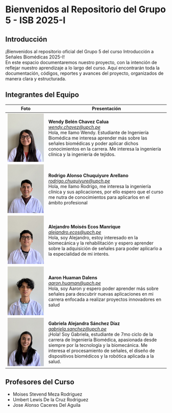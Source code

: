 # Bienvenidos al Repositorio del Grupo 5 - ISB 2025-I
## Introducción
¡Bienvenidos al repositorio oficial del Grupo 5 del curso Introducción a Señales Biomédicas 2025-I! <br>
En este espacio documentaremos nuestro proyecto, con la intención de reflejar nuestro aprendizaje a lo largo del curso. 
Aquí encontrarán toda la documentación, códigos, reportes y avances del proyecto, organizados de manera clara y estructurada.
## Integrantes del Equipo

| Foto | Presentación | 
|----------|----------|
| ![Wendy Belén Chavez Calua](Otros/Fotos_Presentacion/Wendy.jpg)   | **Wendy Belén Chavez Calua** <br> *wendy.chavez@upch.pe* <br>Hola, me llamo Wendy. Estudiante de Ingeniería Biomédica me interesa aprender más sobre las señales biomédicas y poder aplicar dichos conocimientos en la carrera. Me interesa la ingeniería clínica y la ingeniería de tejidos.   |
| ![Rodrigo Alonso Chuquiyure Arellano](Otros/Fotos_Presentacion/Rodrigo.jpg) | **Rodrigo Alonso Chuquiyure Arellano** <br>*rodrigo.chuquiyure@upch.pe* <br>Hola, me llamo Rodrigo, me interesa la ingeniería clínica y sus aplicaciones, por ello espero que el curso me nutra de conocimientos para aplicarlos en el ámbito profesional |
| ![Alejandro Moisés Ecos Manrique](Otros/Fotos_Presentacion/Alejandro.jpg)     | **Alejandro Moisés Ecos Manrique** <br>*alejandro.ecos@upch.pe* <br>Hola, soy Alejandro, estoy interesado en la biomecánica y la rehabilitación y espero aprender sobre la adquisición de señales para poder aplicarlo a la especialidad de mi interés.   |
| ![Aaron Huaman Dalens](Otros/Fotos_Presentacion/Aaron.jpg) | **Aaron Huaman Dalens** <br>*aaron.huaman@upch.pe* <br>Hola, soy Aaron y espero poder aprender más sobre señales para descubrir nuevas aplicaciones en mi carrera enfocada a realizar proyectos innovadores en salud | 
| ![Gabriela Alejandra Sánchez Díaz](Otros/Fotos_Presentacion/Gabriela.jpg)    | **Gabriela Alejandra Sánchez Díaz** <br>*gabriela.sanchez@upch.pe* <br>¡Hola! Soy Gabriela, estudiante de 7mo ciclo de la carrera de Ingeniería Biomédica, apasionada desde siempre por la tecnología y la biomecánica. Me interesa el procesamiento de señales, el diseño de dispositivos biomédicos y la robótica aplicada a la salud. | 

## Profesores del Curso

- Moises Stevend Meza Rodriguez
- Umbert Lewis De la Cruz Rodriguez
- Jose Alonso Caceres Del Aguila
